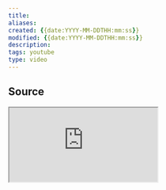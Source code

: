 ```yaml
---
title: 
aliases: 
created: {{date:YYYY-MM-DDTHH:mm:ss}}
modified: {{date:YYYY-MM-DDTHH:mm:ss}}
description: 
tags: youtube
type: video
---
```


## Source

<iframe src="https://www.youtube.com/embed/{{title}}" allow="accelerometer; autoplay; clipboard-write; encrypted-media; gyroscope; picture-in-picture; web-share" referrerpolicy="strict-origin-when-cross-origin" allowfullscreen/><center>via: <a href='https://www.youtube.com/watch?v={{title}}' target='_blank' class='external-link'>https://www.youtube.com/watch?v={{title}}</a></center>

## Notes

